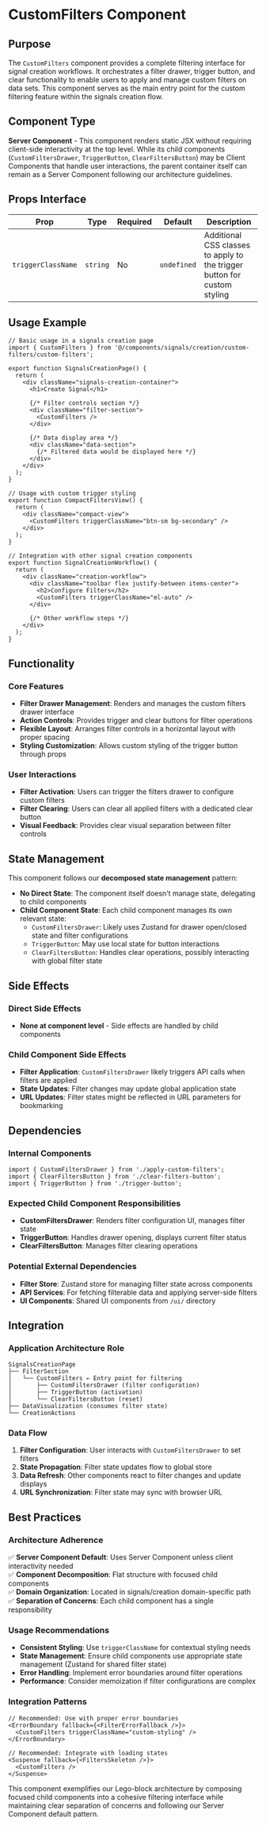 # CustomFilters Component

## Purpose
The `CustomFilters` component provides a complete filtering interface for signal creation workflows. It orchestrates a filter drawer, trigger button, and clear functionality to enable users to apply and manage custom filters on data sets. This component serves as the main entry point for the custom filtering feature within the signals creation flow.

## Component Type
**Server Component** - This component renders static JSX without requiring client-side interactivity at the top level. While its child components (`CustomFiltersDrawer`, `TriggerButton`, `ClearFiltersButton`) may be Client Components that handle user interactions, the parent container itself can remain as a Server Component following our architecture guidelines.

## Props Interface

| Prop | Type | Required | Default | Description |
|------|------|----------|---------|-------------|
| `triggerClassName` | `string` | No | `undefined` | Additional CSS classes to apply to the trigger button for custom styling |

## Usage Example

```tsx
// Basic usage in a signals creation page
import { CustomFilters } from '@/components/signals/creation/custom-filters/custom-filters';

export function SignalsCreationPage() {
  return (
    <div className="signals-creation-container">
      <h1>Create Signal</h1>
      
      {/* Filter controls section */}
      <div className="filter-section">
        <CustomFilters />
      </div>
      
      {/* Data display area */}
      <div className="data-section">
        {/* Filtered data would be displayed here */}
      </div>
    </div>
  );
}

// Usage with custom trigger styling
export function CompactFiltersView() {
  return (
    <div className="compact-view">
      <CustomFilters triggerClassName="btn-sm bg-secondary" />
    </div>
  );
}

// Integration with other signal creation components
export function SignalCreationWorkflow() {
  return (
    <div className="creation-workflow">
      <div className="toolbar flex justify-between items-center">
        <h2>Configure Filters</h2>
        <CustomFilters triggerClassName="ml-auto" />
      </div>
      
      {/* Other workflow steps */}
    </div>
  );
}
```

## Functionality

### Core Features
- **Filter Drawer Management**: Renders and manages the custom filters drawer interface
- **Action Controls**: Provides trigger and clear buttons for filter operations
- **Flexible Layout**: Arranges filter controls in a horizontal layout with proper spacing
- **Styling Customization**: Allows custom styling of the trigger button through props

### User Interactions
- **Filter Activation**: Users can trigger the filters drawer to configure custom filters
- **Filter Clearing**: Users can clear all applied filters with a dedicated clear button
- **Visual Feedback**: Provides clear visual separation between filter controls

## State Management

This component follows our **decomposed state management** pattern:
- **No Direct State**: The component itself doesn't manage state, delegating to child components
- **Child Component State**: Each child component manages its own relevant state:
  - `CustomFiltersDrawer`: Likely uses Zustand for drawer open/closed state and filter configurations
  - `TriggerButton`: May use local state for button interactions
  - `ClearFiltersButton`: Handles clear operations, possibly interacting with global filter state

## Side Effects

### Direct Side Effects
- **None at component level** - Side effects are handled by child components

### Child Component Side Effects
- **Filter Application**: `CustomFiltersDrawer` likely triggers API calls when filters are applied
- **State Updates**: Filter changes may update global application state
- **URL Updates**: Filter states might be reflected in URL parameters for bookmarking

## Dependencies

### Internal Components
```tsx
import { CustomFiltersDrawer } from './apply-custom-filters';
import { ClearFiltersButton } from './clear-filters-button';
import { TriggerButton } from './trigger-button';
```

### Expected Child Component Responsibilities
- **CustomFiltersDrawer**: Renders filter configuration UI, manages filter state
- **TriggerButton**: Handles drawer opening, displays current filter status
- **ClearFiltersButton**: Manages filter clearing operations

### Potential External Dependencies
- **Filter Store**: Zustand store for managing filter state across components
- **API Services**: For fetching filterable data and applying server-side filters
- **UI Components**: Shared UI components from `/ui/` directory

## Integration

### Application Architecture Role
```
SignalsCreationPage
├── FilterSection
│   └── CustomFilters ← Entry point for filtering
│       ├── CustomFiltersDrawer (filter configuration)
│       ├── TriggerButton (activation)
│       └── ClearFiltersButton (reset)
├── DataVisualization (consumes filter state)
└── CreationActions
```

### Data Flow
1. **Filter Configuration**: User interacts with `CustomFiltersDrawer` to set filters
2. **State Propagation**: Filter state updates flow to global store
3. **Data Refresh**: Other components react to filter changes and update displays
4. **URL Synchronization**: Filter state may sync with browser URL

## Best Practices

### Architecture Adherence
✅ **Server Component Default**: Uses Server Component unless client interactivity needed  
✅ **Component Decomposition**: Flat structure with focused child components  
✅ **Domain Organization**: Located in signals/creation domain-specific path  
✅ **Separation of Concerns**: Each child component has a single responsibility  

### Usage Recommendations
- **Consistent Styling**: Use `triggerClassName` for contextual styling needs
- **State Management**: Ensure child components use appropriate state management (Zustand for shared filter state)
- **Error Handling**: Implement error boundaries around filter operations
- **Performance**: Consider memoization if filter configurations are complex

### Integration Patterns
```tsx
// Recommended: Use with proper error boundaries
<ErrorBoundary fallback={<FilterErrorFallback />}>
  <CustomFilters triggerClassName="custom-styling" />
</ErrorBoundary>

// Recommended: Integrate with loading states
<Suspense fallback={<FiltersSkeleton />}>
  <CustomFilters />
</Suspense>
```

This component exemplifies our Lego-block architecture by composing focused child components into a cohesive filtering interface while maintaining clear separation of concerns and following our Server Component default pattern.